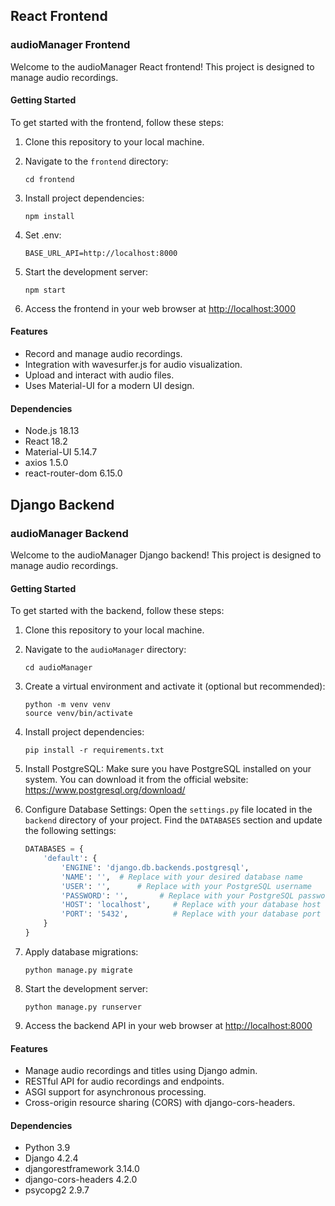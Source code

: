 ## React Frontend

### audioManager Frontend

Welcome to the audioManager React frontend! This project is designed to manage audio recordings.

#### Getting Started

To get started with the frontend, follow these steps:

1. Clone this repository to your local machine.
2. Navigate to the `frontend` directory:

   ```
   cd frontend
   ```

3. Install project dependencies:

   ```
   npm install
   ```
   
4. Set .env:
   ```
   BASE_URL_API=http://localhost:8000
   ```

5. Start the development server:

   ```
   npm start
   ```

6. Access the frontend in your web browser at <http://localhost:3000>

#### Features

- Record and manage audio recordings.
- Integration with wavesurfer.js for audio visualization.
- Upload and interact with audio files.
- Uses Material-UI for a modern UI design.

#### Dependencies

- Node.js 18.13
- React 18.2
- Material-UI 5.14.7
- axios 1.5.0
- react-router-dom 6.15.0

## Django Backend

### audioManager Backend

Welcome to the audioManager Django backend! This project is designed to manage audio recordings.

#### Getting Started

To get started with the backend, follow these steps:

1. Clone this repository to your local machine.
2. Navigate to the `audioManager` directory:

   ```
   cd audioManager
   ```

3. Create a virtual environment and activate it (optional but recommended):

   ```
   python -m venv venv
   source venv/bin/activate
   ```

4. Install project dependencies:

   ```
   pip install -r requirements.txt
   ```

5. Install PostgreSQL: Make sure you have PostgreSQL installed on your system. You can download it from the official website: <https://www.postgresql.org/download/>

6. Configure Database Settings: Open the `settings.py` file located in the `backend` directory of your project. Find the `DATABASES` section and update the following settings:

   ```python
   DATABASES = {
       'default': {
           'ENGINE': 'django.db.backends.postgresql',
           'NAME': '',  # Replace with your desired database name
           'USER': '',      # Replace with your PostgreSQL username
           'PASSWORD': '',       # Replace with your PostgreSQL password
           'HOST': 'localhost',     # Replace with your database host
           'PORT': '5432',          # Replace with your database port
       }
   }

7. Apply database migrations:

   ```
   python manage.py migrate
   ```

8. Start the development server:

   ```
   python manage.py runserver
   ```

9. Access the backend API in your web browser at <http://localhost:8000>

#### Features

- Manage audio recordings and titles using Django admin.
- RESTful API for audio recordings and endpoints.
- ASGI support for asynchronous processing.
- Cross-origin resource sharing (CORS) with django-cors-headers.

#### Dependencies

- Python 3.9
- Django 4.2.4
- djangorestframework 3.14.0
- django-cors-headers 4.2.0
- psycopg2 2.9.7

